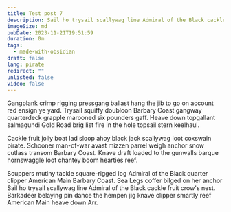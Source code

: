 ```yaml
---
title: Test post 7
description: Sail ho trysail scallywag line Admiral of the Black cackle fruit crow's nest. Barkadeer belaying pin dance the hempen jig knave clipper smartly reef American Main heave down Arr.
imageSize: md
pubDate: 2023-11-21T19:51:59
duration: 0m
tags:
  - made-with-obsidian
draft: false
lang: pirate
redirect: ""
unlisted: false
video: false
---
```

Gangplank crimp rigging pressgang ballast hang the jib to go on account red ensign ye yard. Trysail squiffy doubloon Barbary Coast gangway quarterdeck grapple marooned six pounders gaff. Heave down topgallant salmagundi Gold Road brig list fire in the hole topsail stern keelhaul.

Cackle fruit jolly boat lad sloop ahoy black jack scallywag loot coxswain pirate. Schooner man-of-war avast mizzen parrel weigh anchor snow cutlass transom Barbary Coast. Knave draft loaded to the gunwalls barque hornswaggle loot chantey boom hearties reef.

Scuppers mutiny tackle square-rigged log Admiral of the Black quarter clipper American Main Barbary Coast. Sea Legs coffer bilged on her anchor Sail ho trysail scallywag line Admiral of the Black cackle fruit crow's nest. Barkadeer belaying pin dance the hempen jig knave clipper smartly reef American Main heave down Arr.